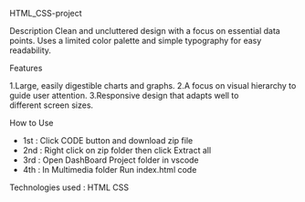 HTML_CSS-project

Description
Clean and uncluttered design with a focus on essential data points. Uses a limited color palette and simple typography for easy readability.

Features

  1.Large, easily digestible charts and graphs.
  2.A focus on visual hierarchy to guide user attention.
  3.Responsive design that adapts well to different screen sizes.

  How to Use
- 1st : Click CODE button and download zip file
- 2nd : Right click on zip folder then click Extract all 
- 3rd : Open DashBoard Project folder in vscode 
- 4th : In Multimedia folder Run index.html code

Technologies used :
HTML
CSS
